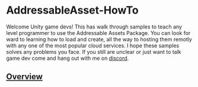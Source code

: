 # AddressableAsset-HowTo

Welcome Unity game devs! This has walk through samples to teach any level programmer to use the Addressable Assets Package. You can look for ward to learning how to load and create, all the way to hosting them remotly with any one of the most popular cloud services. I hope these samples solves any problems you face. If you still are unclear or just want to talk game dev
come and hang out with me on [discord](https://discord.gg/FJePj7E).

## [Overview](https://medium.com/@badgerdox/addressableassetsoverview-1da9b80a47dc)
